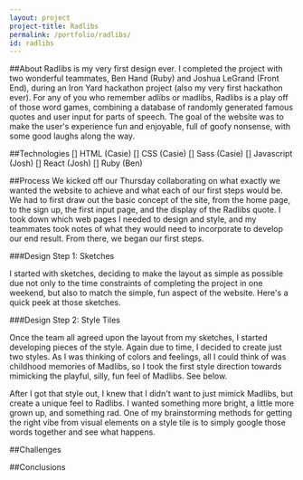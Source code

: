 ```yaml
---
layout: project
project-title: Radlibs
permalink: /portfolio/radlibs/
id: radlibs
---
```


##About
Radlibs is my very first design ever. I completed the project with two wonderful teammates, Ben Hand (Ruby) and Joshua LeGrand (Front End), during an Iron Yard hackathon project (also my very first hackathon ever). For any of you who remember adlibs or madlibs, Radlibs is a play off of those word games, combining a database of randomly generated famous quotes and user input for parts of speech. The goal of the website was to make the user's experience fun and enjoyable, full of goofy nonsense, with some good laughs along the way. 

##Technologies
[] HTML (Casie)
[] CSS (Casie)
[] Sass (Casie)
[] Javascript (Josh)
[] React (Josh)
[] Ruby (Ben)

##Process
We kicked off our Thursday collaborating on what exactly we wanted the website to achieve and what each of our first steps would be. We had to first draw out the basic concept of the site, from the home page, to the sign up, the first input page, and the display of the Radlibs quote. I took down which web pages I needed to design and style, and my teammates took notes of what they would need to incorporate to develop our end result. From there, we began our first steps.

###Design Step 1: Sketches

I started with sketches, deciding to make the layout as simple as possible due not only to the time constraints of completing the project in one weekend, but also to match the simple, fun aspect of the website. Here's a quick peek at those sketches.


###Design Step 2: Style Tiles

Once the team all agreed upon the layout from my sketches, I started developing pieces of the style. Again due to time, I decided to create just two styles. As I was thinking of colors and feelings, all I could think of was childhood memories of Madlibs, so I took the first style direction towards mimicking the playful, silly, fun feel of Madlibs. See below.


After I got that style out, I knew that I didn't want to just mimick Madlibs, but create a unique feel to Radlibs. I wanted something more bright, a little more grown up, and something rad. One of my brainstorming methods for getting the right vibe from visual elements on a style tile is to simply google those words together and see what happens. 

##Challenges


##Conclusions